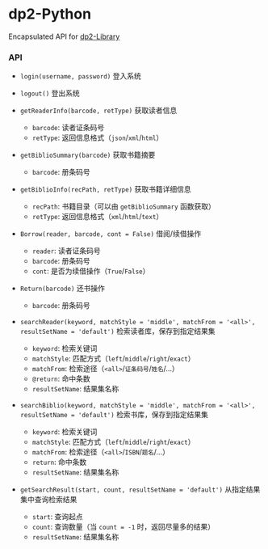 # dp2-Python

Encapsulated API for [dp2-Library](http://dp2003.cn/dp2portal/view.aspx)


### API

- `login(username, password)` 登入系统

- `logout()` 登出系统

- `getReaderInfo(barcode, retType)` 获取读者信息
  - `barcode`: 读者证条码号
  - `retType`: 返回信息格式（`json`/`xml`/`html`）

- `getBiblioSummary(barcode)` 获取书籍摘要
  - `barcode`: 册条码号

- `getBiblioInfo(recPath, retType)` 获取书籍详细信息
  - `recPath`: 书籍目录（可以由 `getBiblioSummary` 函数获取）
  - `retType`: 返回信息格式（`xml`/`html`/`text`）

- `Borrow(reader, barcode, cont = False)` 借阅/续借操作
  - `reader`: 读者证条码号
  - `barcode`: 册条码号
  - `cont`: 是否为续借操作（`True`/`False`）

- `Return(barcode)` 还书操作
  - `barcode`: 册条码号

- `searchReader(keyword, matchStyle = 'middle', matchFrom = '<all>', resultSetName = 'default')` 检索读者库，保存到指定结果集
  - `keyword`: 检索关键词
  - `matchStyle`: 匹配方式（`left`/`middle`/`right`/`exact`）
  - `matchFrom`: 检索途径（`<all>`/`证条码号`/`姓名`/...）
  - `@return`: 命中条数
  - `resultSetName`: 结果集名称

- `searchBiblio(keyword, matchStyle = 'middle', matchFrom = '<all>', resultSetName = 'default')` 检索书库，保存到指定结果集
  - `keyword`: 检索关键词
  - `matchStyle`: 匹配方式（`left`/`middle`/`right`/`exact`）
  - `matchFrom`: 检索途径（`<all>`/`ISBN`/`题名`/...） 
  - `return`: 命中条数
  - `resultSetName`: 结果集名称

- `getSearchResult(start, count, resultSetName = 'default')` 从指定结果集中查询检索结果
  - `start`: 查询起点
  - `count`: 查询数量（当 `count = -1` 时，返回尽量多的结果）
  - `resultSetName`: 结果集名称
